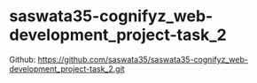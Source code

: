 # saswata35-cognifyz_web-development_project-task_2

Github: https://github.com/saswata35/saswata35-cognifyz_web-development_project-task_2.git
